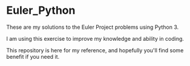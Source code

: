 # Euler_Python
These are my solutions to the Euler Project problems using Python 3.

I am using this exercise to improve my knowledge and ability in coding.

This repository is here for my reference, and hopefully you'll find some benefit if you need it.
